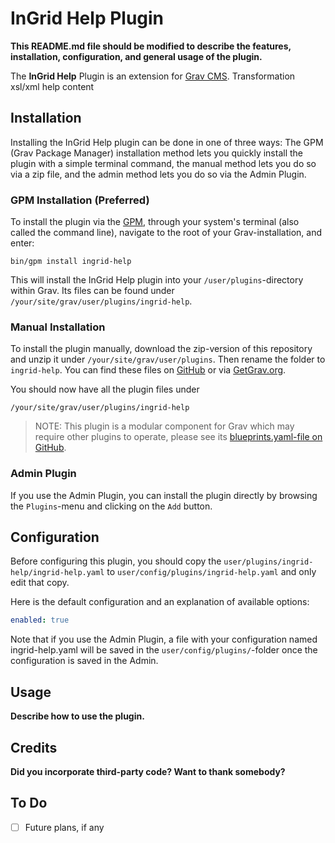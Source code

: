 # InGrid Help Plugin

**This README.md file should be modified to describe the features, installation, configuration, and general usage of the plugin.**

The **InGrid Help** Plugin is an extension for [Grav CMS](https://github.com/getgrav/grav). Transformation xsl/xml help content

## Installation

Installing the InGrid Help plugin can be done in one of three ways: The GPM (Grav Package Manager) installation method lets you quickly install the plugin with a simple terminal command, the manual method lets you do so via a zip file, and the admin method lets you do so via the Admin Plugin.

### GPM Installation (Preferred)

To install the plugin via the [GPM](https://learn.getgrav.org/cli-console/grav-cli-gpm), through your system's terminal (also called the command line), navigate to the root of your Grav-installation, and enter:

    bin/gpm install ingrid-help

This will install the InGrid Help plugin into your `/user/plugins`-directory within Grav. Its files can be found under `/your/site/grav/user/plugins/ingrid-help`.

### Manual Installation

To install the plugin manually, download the zip-version of this repository and unzip it under `/your/site/grav/user/plugins`. Then rename the folder to `ingrid-help`. You can find these files on [GitHub](https://github.com//grav-plugin-ingrid-help) or via [GetGrav.org](https://getgrav.org/downloads/plugins).

You should now have all the plugin files under

    /your/site/grav/user/plugins/ingrid-help

> NOTE: This plugin is a modular component for Grav which may require other plugins to operate, please see its [blueprints.yaml-file on GitHub](https://github.com//grav-plugin-ingrid-help/blob/main/blueprints.yaml).

### Admin Plugin

If you use the Admin Plugin, you can install the plugin directly by browsing the `Plugins`-menu and clicking on the `Add` button.

## Configuration

Before configuring this plugin, you should copy the `user/plugins/ingrid-help/ingrid-help.yaml` to `user/config/plugins/ingrid-help.yaml` and only edit that copy.

Here is the default configuration and an explanation of available options:

```yaml
enabled: true
```

Note that if you use the Admin Plugin, a file with your configuration named ingrid-help.yaml will be saved in the `user/config/plugins/`-folder once the configuration is saved in the Admin.

## Usage

**Describe how to use the plugin.**

## Credits

**Did you incorporate third-party code? Want to thank somebody?**

## To Do

- [ ] Future plans, if any

